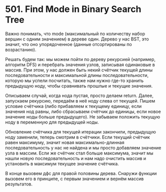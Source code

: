 # 501. Find Mode in Binary Search Tree

Важно понимать, что mode (максимальный по количеству набор вершин с одним значением) в дереве один. Дерево у нас BST, это значит, что оно упорядоченное (данные отсортированы по возрастанию).

Решать будем так:  мы можем пойти по дереву рекурсией (например, алгоритм DFS) и перебрать значения узлов, записывая одинаковые в массив. При этом, у нас должен быть некий счётчик текущей длины последовательности и максимальной длины последовательности, которую мы успели посчитать, также нам нужно где-то хранить предыдущую ноду, чтобы сравнивать прошлые и текущие значения.&#x20;

Описываем случай, когда нода пустая, просто делаем return. Далее, запускаем рекурсию, передаём в неё ноду слева от текущей. Пишем условие счётчика (либо прибавляем к текущему единицу, если значения нод равны, либо сбрасываем счётчик до единицы, если новое значение ноды больше предыдущего). Не забываем положить текущую ноду в переменную для предыдущей ноды.&#x20;

Обновление счётчика для текущей итерации закончили, предыдущую ноду заменили, теперь смотрим в счётчики. Если текущий счётчик равен максимуму, значит новая максимально-длинная последовательность у нас не найдена и мы просто добавляем значение узла в массим. Если же счётчик стал больше максимума, значит мы нашли новую последовательность и нам надо очистить массив и установить в максимум текущее значение счётчика.

В конце вызовем дфс для правой половины дерева. Снаружи функции вызовем его в принципе, с первым значением и вернём массив результатов.
